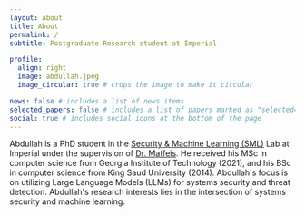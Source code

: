 ```yaml
---
layout: about
title: About
permalink: /
subtitle: Postgraduate Research student at Imperial

profile:
  align: right
  image: abdullah.jpeg
  image_circular: true # crops the image to make it circular

news: false # includes a list of news items
selected_papers: false # includes a list of papers marked as "selected={true}"
social: true # includes social icons at the bottom of the page
---
```




Abdullah is a PhD student in the [Security & Machine Learning (SML)](https://sml.cybersec.fun/) Lab at Imperial under the supervision of [Dr. Maffeis](https://profiles.imperial.ac.uk/sergio.maffeis). He received his MSc in computer science from Georgia Institute of Technology (2021), and his BSc in computer science from King Saud University (2014). Abdullah's focus is on utilizing Large Language Models (LLMs) for systems security and threat detection. Abdullah's research interests lies in the intersection of systems security and machine learning.
